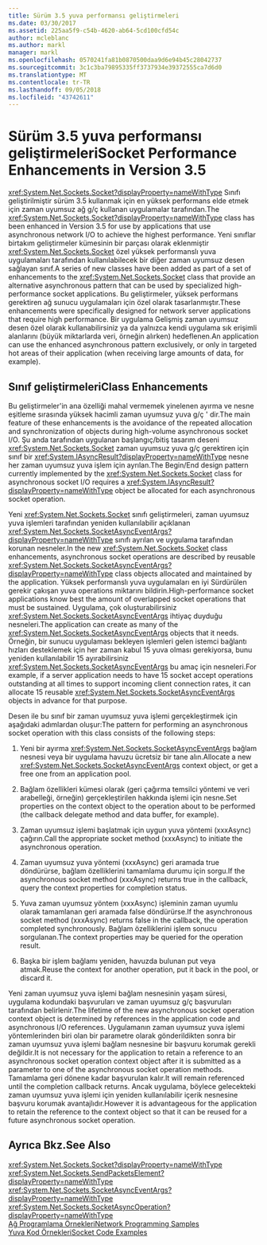 ```yaml
---
title: Sürüm 3.5 yuva performansı geliştirmeleri
ms.date: 03/30/2017
ms.assetid: 225aa5f9-c54b-4620-ab64-5cd100cfd54c
author: mcleblanc
ms.author: markl
manager: markl
ms.openlocfilehash: 0570241fa81b0870500daa9d6e94b45c28042737
ms.sourcegitcommit: 3c1c3ba79895335ff3737934e39372555ca7d6d0
ms.translationtype: MT
ms.contentlocale: tr-TR
ms.lasthandoff: 09/05/2018
ms.locfileid: "43742611"
---
```

# <a name="socket-performance-enhancements-in-version-35"></a><span data-ttu-id="e4e85-102">Sürüm 3.5 yuva performansı geliştirmeleri</span><span class="sxs-lookup"><span data-stu-id="e4e85-102">Socket Performance Enhancements in Version 3.5</span></span>
<span data-ttu-id="e4e85-103"><xref:System.Net.Sockets.Socket?displayProperty=nameWithType> Sınıfı geliştirilmiştir sürüm 3.5 kullanmak için en yüksek performans elde etmek için zaman uyumsuz ağ g/ç kullanan uygulamalar tarafından.</span><span class="sxs-lookup"><span data-stu-id="e4e85-103">The <xref:System.Net.Sockets.Socket?displayProperty=nameWithType> class has been enhanced in Version 3.5 for use by applications that use asynchronous network I/O to achieve the highest performance.</span></span> <span data-ttu-id="e4e85-104">Yeni sınıflar birtakım geliştirmeler kümesinin bir parçası olarak eklenmiştir <xref:System.Net.Sockets.Socket> özel yüksek performanslı yuva uygulamaları tarafından kullanılabilecek bir diğer zaman uyumsuz desen sağlayan sınıf.</span><span class="sxs-lookup"><span data-stu-id="e4e85-104">A series of new classes have been added as part of a set of enhancements to the <xref:System.Net.Sockets.Socket> class that provide an alternative asynchronous pattern that can be used by specialized high-performance socket applications.</span></span> <span data-ttu-id="e4e85-105">Bu geliştirmeler, yüksek performans gerektiren ağ sunucu uygulamaları için özel olarak tasarlanmıştır.</span><span class="sxs-lookup"><span data-stu-id="e4e85-105">These enhancements were specifically designed for network server applications that require high performance.</span></span> <span data-ttu-id="e4e85-106">Bir uygulama Gelişmiş zaman uyumsuz desen özel olarak kullanabilirsiniz ya da yalnızca kendi uygulama sık erişimli alanlarını (büyük miktarlarda veri, örneğin alırken) hedeflenen.</span><span class="sxs-lookup"><span data-stu-id="e4e85-106">An application can use the enhanced asynchronous pattern exclusively, or only in targeted hot areas of their application (when receiving large amounts of data, for example).</span></span>  
  
## <a name="class-enhancements"></a><span data-ttu-id="e4e85-107">Sınıf geliştirmeleri</span><span class="sxs-lookup"><span data-stu-id="e4e85-107">Class Enhancements</span></span>  
 <span data-ttu-id="e4e85-108">Bu geliştirmeler'in ana özelliği mahal vermemek yinelenen ayırma ve nesne eşitleme sırasında yüksek hacimli zaman uyumsuz yuva g/ç ' dir.</span><span class="sxs-lookup"><span data-stu-id="e4e85-108">The main feature of these enhancements is the avoidance of the repeated allocation and synchronization of objects during high-volume asynchronous socket I/O.</span></span> <span data-ttu-id="e4e85-109">Şu anda tarafından uygulanan başlangıç/bitiş tasarım deseni <xref:System.Net.Sockets.Socket> zaman uyumsuz yuva g/ç gerektiren için sınıf bir <xref:System.IAsyncResult?displayProperty=nameWithType> nesne her zaman uyumsuz yuva işlem için ayrılan.</span><span class="sxs-lookup"><span data-stu-id="e4e85-109">The Begin/End design pattern currently implemented by the <xref:System.Net.Sockets.Socket> class for asynchronous socket I/O requires a <xref:System.IAsyncResult?displayProperty=nameWithType> object be allocated for each asynchronous socket operation.</span></span>  
  
 <span data-ttu-id="e4e85-110">Yeni <xref:System.Net.Sockets.Socket> sınıfı geliştirmeleri, zaman uyumsuz yuva işlemleri tarafından yeniden kullanılabilir açıklanan <xref:System.Net.Sockets.SocketAsyncEventArgs?displayProperty=nameWithType> sınıfı ayrılan ve uygulama tarafından korunan nesneler.</span><span class="sxs-lookup"><span data-stu-id="e4e85-110">In the new <xref:System.Net.Sockets.Socket> class enhancements, asynchronous socket operations are described by reusable <xref:System.Net.Sockets.SocketAsyncEventArgs?displayProperty=nameWithType> class objects allocated and maintained by the application.</span></span> <span data-ttu-id="e4e85-111">Yüksek performanslı yuva uygulamaları en iyi Sürdürülen gerekir çakışan yuva operations miktarını bildirin.</span><span class="sxs-lookup"><span data-stu-id="e4e85-111">High-performance socket applications know best the amount of overlapped socket operations that must be sustained.</span></span> <span data-ttu-id="e4e85-112">Uygulama, çok oluşturabilirsiniz <xref:System.Net.Sockets.SocketAsyncEventArgs> ihtiyaç duyduğu nesneleri.</span><span class="sxs-lookup"><span data-stu-id="e4e85-112">The application can create as many of the <xref:System.Net.Sockets.SocketAsyncEventArgs> objects that it needs.</span></span> <span data-ttu-id="e4e85-113">Örneğin, bir sunucu uygulaması bekleyen işlemleri gelen istemci bağlantı hızları desteklemek için her zaman kabul 15 yuva olması gerekiyorsa, bunu yeniden kullanılabilir 15 ayırabilirsiniz <xref:System.Net.Sockets.SocketAsyncEventArgs> bu amaç için nesneleri.</span><span class="sxs-lookup"><span data-stu-id="e4e85-113">For example, if a server application needs to have 15 socket accept operations outstanding at all times to support incoming client connection rates, it can allocate 15 reusable <xref:System.Net.Sockets.SocketAsyncEventArgs> objects in advance for that purpose.</span></span>  
  
 <span data-ttu-id="e4e85-114">Desen ile bu sınıf bir zaman uyumsuz yuva işlemi gerçekleştirmek için aşağıdaki adımlardan oluşur:</span><span class="sxs-lookup"><span data-stu-id="e4e85-114">The pattern for performing an asynchronous socket operation with this class consists of the following steps:</span></span>  
  
1.  <span data-ttu-id="e4e85-115">Yeni bir ayırma <xref:System.Net.Sockets.SocketAsyncEventArgs> bağlam nesnesi veya bir uygulama havuzu ücretsiz bir tane alın.</span><span class="sxs-lookup"><span data-stu-id="e4e85-115">Allocate a new <xref:System.Net.Sockets.SocketAsyncEventArgs> context object, or get a free one from an application pool.</span></span>  
  
2.  <span data-ttu-id="e4e85-116">Bağlam özellikleri kümesi olarak (geri çağırma temsilci yöntemi ve veri arabelleği, örneğin) gerçekleştirilen hakkında işlemi için nesne.</span><span class="sxs-lookup"><span data-stu-id="e4e85-116">Set properties on the context object to the operation about to be performed (the callback delegate method and data buffer, for example).</span></span>  
  
3.  <span data-ttu-id="e4e85-117">Zaman uyumsuz işlemi başlatmak için uygun yuva yöntemi (xxxAsync) çağırın.</span><span class="sxs-lookup"><span data-stu-id="e4e85-117">Call the appropriate socket method (xxxAsync) to initiate the asynchronous operation.</span></span>  
  
4.  <span data-ttu-id="e4e85-118">Zaman uyumsuz yuva yöntemi (xxxAsync) geri aramada true döndürürse, bağlam özelliklerini tamamlama durumu için sorgu.</span><span class="sxs-lookup"><span data-stu-id="e4e85-118">If the asynchronous socket method (xxxAsync) returns true in the callback, query the context properties for completion status.</span></span>  
  
5.  <span data-ttu-id="e4e85-119">Yuva zaman uyumsuz yöntem (xxxAsync) işleminin zaman uyumlu olarak tamamlanan geri aramada false döndürürse.</span><span class="sxs-lookup"><span data-stu-id="e4e85-119">If the asynchronous socket method (xxxAsync) returns false in the callback, the operation completed synchronously.</span></span> <span data-ttu-id="e4e85-120">Bağlam özelliklerini işlem sonucu sorgulanan.</span><span class="sxs-lookup"><span data-stu-id="e4e85-120">The context properties may be queried for the operation result.</span></span>  
  
6.  <span data-ttu-id="e4e85-121">Başka bir işlem bağlamı yeniden, havuzda bulunan put veya atmak.</span><span class="sxs-lookup"><span data-stu-id="e4e85-121">Reuse the context for another operation, put it back in the pool, or discard it.</span></span>  
  
 <span data-ttu-id="e4e85-122">Yeni zaman uyumsuz yuva işlemi bağlam nesnesinin yaşam süresi, uygulama kodundaki başvuruları ve zaman uyumsuz g/ç başvuruları tarafından belirlenir.</span><span class="sxs-lookup"><span data-stu-id="e4e85-122">The lifetime of the new asynchronous socket operation context object is determined by references in the application code and asynchronous I/O references.</span></span> <span data-ttu-id="e4e85-123">Uygulamanın zaman uyumsuz yuva işlemi yöntemlerinden biri olan bir parametre olarak gönderildikten sonra bir zaman uyumsuz yuva işlemi bağlam nesnesine bir başvuru korumak gerekli değildir.</span><span class="sxs-lookup"><span data-stu-id="e4e85-123">It is not necessary for the application to retain a reference to an asynchronous socket operation context object after it is submitted as a parameter to one of the asynchronous socket operation methods.</span></span> <span data-ttu-id="e4e85-124">Tamamlama geri dönene kadar başvurulan kalır.</span><span class="sxs-lookup"><span data-stu-id="e4e85-124">It will remain referenced until the completion callback returns.</span></span> <span data-ttu-id="e4e85-125">Ancak uygulama, böylece gelecekteki zaman uyumsuz yuva işlemi için yeniden kullanılabilir içerik nesnesine başvuru korumak avantajlıdır.</span><span class="sxs-lookup"><span data-stu-id="e4e85-125">However it is advantageous for the application to retain the reference to the context object so that it can be reused for a future asynchronous socket operation.</span></span>  
  
## <a name="see-also"></a><span data-ttu-id="e4e85-126">Ayrıca Bkz.</span><span class="sxs-lookup"><span data-stu-id="e4e85-126">See Also</span></span>  
 <xref:System.Net.Sockets.Socket?displayProperty=nameWithType>  
 <xref:System.Net.Sockets.SendPacketsElement?displayProperty=nameWithType>  
 <xref:System.Net.Sockets.SocketAsyncEventArgs?displayProperty=nameWithType>  
 <xref:System.Net.Sockets.SocketAsyncOperation?displayProperty=nameWithType>  
 [<span data-ttu-id="e4e85-127">Ağ Programlama Örnekleri</span><span class="sxs-lookup"><span data-stu-id="e4e85-127">Network Programming Samples</span></span>](../../../docs/framework/network-programming/network-programming-samples.md)  
 [<span data-ttu-id="e4e85-128">Yuva Kod Örnekleri</span><span class="sxs-lookup"><span data-stu-id="e4e85-128">Socket Code Examples</span></span>](socket-code-examples.md)
